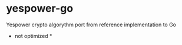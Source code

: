 # yespower-go
Yespower crypto algorythm port from reference implementation to Go

* not optimized *
